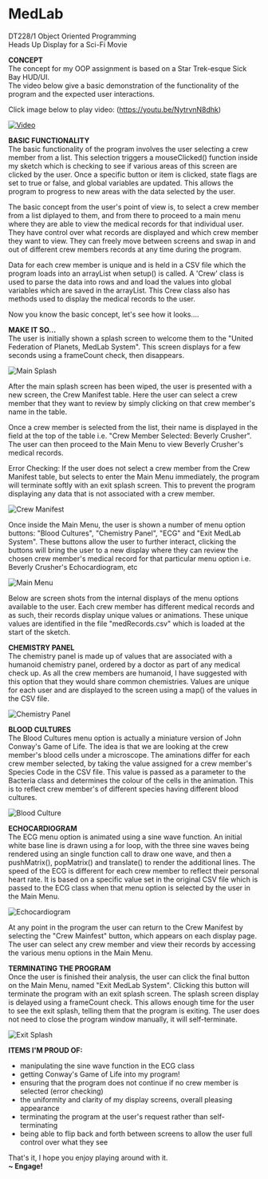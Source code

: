 # MedLab
DT228/1 Object Oriented Programming <br>
Heads Up Display for a Sci-Fi Movie

<b>CONCEPT</b><br>
The concept for my OOP assignment is based on a Star Trek-esque Sick Bay HUD/UI.  
The video below give a basic demonstration of the functionality of the program and the expected user interactions. 

Click image below to play video: (https://youtu.be/NytrvnN8dhk)

[![Video](http://img.youtube.com/vi/NytrvnN8dhk/0.jpg)](http://www.youtube.com/watch?v=NytrvnN8dhk)

<b>BASIC FUNCTIONALITY</b><br>
The basic functionality of the program involves the user selecting a crew member from a list. This selection triggers a 
mouseClicked() function inside my sketch which is checking to see if various areas of this screen are clicked by the user. 
Once a specific button or item is clicked, state flags are set to true or false, and global variables 
are updated. This allows the program to progress to new areas with the data selected by the user.

The basic concept from the user's point of view is, to select a crew member from a list diplayed to them, and from there to proceed to 
a main menu where they are able to view the medical records for that individual user. They have control over what records are displayed
and which crew member they want to view. They can freely move between screens and swap in and out of different crew members records at any 
time during the program. 

Data for each crew member is unique and is held in a CSV file which the program loads into an arrayList when setup() is called. 
A 'Crew' class is used to parse the data into rows and and load the values into global variables which are saved in the arrayList.
This Crew class also has methods used to display the medical records to the user. 

Now you know the basic concept, let's see how it looks....

<b>MAKE IT SO...</b><br>
The user is initially shown a splash screen to welcome them to the "United Federation of Planets, MedLab System".
This screen displays for a few seconds using a frameCount check, then disappears. 

![Main Splash](/screenshots/mainSplash.jpg?raw=true "Main Splash")

After the main splash screen has been wiped, the user is presented with a new screen, the Crew Manifest table. 
Here the user can select a crew member that they want to review by simply clicking on that crew member's name in the table. 

Once a crew member is selected from the list, their name is displayed in the field at the top of the table i.e. 
"Crew Member Selected: Beverly Crusher". The user can then proceed to the Main Menu to view Beverly Crusher's medical records.

Error Checking:
If the user does not select a crew member from the Crew Manifest table, but selects to enter the Main Menu immediately, 
the program will terminate softly with an exit splash screen. This to prevent the program displaying any data that is not 
associated with a crew member. 

![Crew Manifest](/screenshots/crewManifestScreen.jpg?raw=true "Crew Manifest")

Once inside the Main Menu, the user is shown a number of menu option buttons: "Blood Cultures", "Chemistry Panel", "ECG" and "Exit MedLab System".
These buttons allow the user to further interact, clicking the buttons will bring the user to a new display where they can 
review the chosen crew member's medical record for that particular menu option i.e. Beverly Crusher's Echocardiogram, etc

![Main Menu](/screenshots/mainMenu.jpg?raw=true "Main Menu")

Below are screen shots from the internal displays of the menu options available to the user. 
Each crew member has different medical records and as such, their records display unique values or animations.
These unique values are identified in the file "medRecords.csv" which is loaded at the start of the sketch. 

<b>CHEMISTRY PANEL</b><br>
The chemistry panel is made up of values that are associated with a humanoid chemistry panel, ordered by a doctor 
as part of any medical check up. As all the crew members are humanoid, I have suggested with this option that they 
would share common chemistries. Values are unique for each user and are displayed to the screen using a map() of 
the values in the CSV file. 

![Chemistry Panel](/screenshots/chemPanel.jpg?raw=true "Chemistry Panel")

<b>BLOOD CULTURES</b><br>
The Blood Cultures menu option is actually a miniature version of John Conway's Game of Life. The idea is that we are looking at the 
crew member's blood cells under a microscope. The aminations differ for each crew member selected, by taking the value assigned 
for a crew member's Species Code in the CSV file. This value is passed as a parameter to the Bacteria class and determines the 
colour of the cells in the animation. This is to reflect crew member's of different species having different blood cultures.  

![Blood Culture](/screenshots/bloodCulture.jpg?raw=true "Blood Culture")

<b>ECHOCARDIOGRAM</b><br>
The ECG menu option is animated using a sine wave function. An initial white base line is drawn using a for loop, with the
three sine waves being rendered using an single function call to draw one wave, and then a pushMatrix(), popMatrix() and translate() 
to render the additional lines. The speed of the ECG is different for each crew member to reflect their personal heart rate. 
It is based on a specific value set in the original CSV file which is passed to the ECG class when that menu option is 
selected by the user in the Main Menu. 

![Echocardiogram](/screenshots/echocardiogram.jpg?raw=true "Echocardiogram")

At any point in the program the user can return to the Crew Manifest by selecting the "Crew Mainfest" button, which appears on each 
display page. The user can select any crew member and view their records by accessing the various menu options in the Main Menu. 

<b>TERMINATING THE PROGRAM</b><br>
Once the user is finished their analysis, the user can click the final button on the Main Menu, named "Exit MedLab System".
Clicking this button will terminate the program with an exit splash screen. The splash screen display is delayed using a frameCount check.
This allows enough time for the user to see the exit splash, telling them that the program is exiting. The user does not 
need to close the program window manually, it will self-terminate. 

![Exit Splash](/screenshots/exitSplash.jpg?raw=true "Exit Splash")

<b>ITEMS I'M PROUD OF:</b>
- manipulating the sine wave function in the ECG class
- getting Conway's Game of Life into my program!
- ensuring that the program does not continue if no crew member is selected (error checking)
- the uniformity and clarity of my display screens, overall pleasing appearance
- terminating the program at the user's request rather than self-terminating
- being able to flip back and forth between screens to allow the user full control over what they see

That's it, I hope you enjoy playing around with it.<br>
<b>~ Engage!</b>